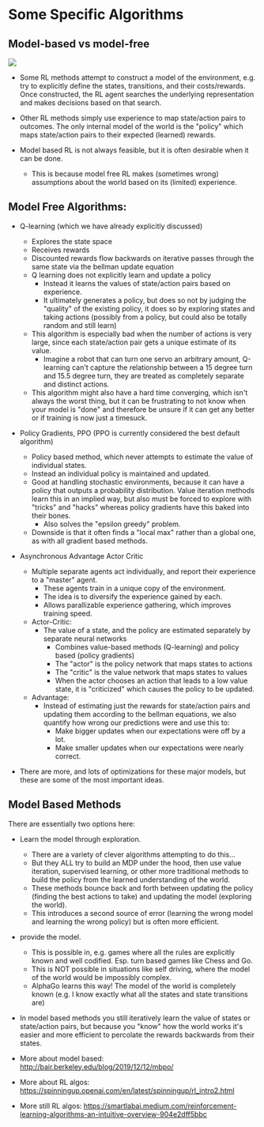 # Some Specific Algorithms

## Model-based vs model-free

![](https://miro.medium.com/max/700/1*BsN4a2N1EDmgG19wWDd9CQ.png)

* Some RL methods attempt to construct a model of the environment, e.g. try to explicitly define the states, transitions, and their costs/rewards. Once constructed, the RL agent searches the underlying representation and makes decisions based on that search.

* Other RL methods simply use experience to map state/action pairs to outcomes. The only internal model of the world is the "policy" which maps state/action pairs to their expected (learned) rewards.

* Model based RL is not always feasible, but it is often desirable when it can be done. 
    * This is because model free RL makes (sometimes wrong) assumptions about the world based on its (limited) experience. 

## Model Free Algorithms:

* Q-learning (which we have already explicitly discussed)
    * Explores the state space
    * Receives rewards
    * Discounted rewards flow backwards on iterative passes through the same state via the bellman update equation
    * Q learning does not explicitly learn and update a policy
        * Instead it learns the values of state/action pairs based on experience.
        * It ultimately generates a policy, but does so not by judging the "quality" of the existing policy, it does so by exploring states and taking actions (possibly from a policy, but could also be totally random and still learn)
    * This algorithm is especially bad when the number of actions is very large, since each state/action pair gets a unique estimate of its value.
        * Imagine a robot that can turn one servo an arbitrary amount, Q-learning can't capture the relationship between a 15 degree turn and 15.5 degree turn, they are treated as completely separate and distinct actions. 
    * This algorithm might also have a hard time converging, which isn't always the worst thing, but it can be frustrating to not know when your model is "done" and therefore be unsure if it can get any better or if training is now just a timesuck.

* Policy Gradients, PPO (PPO is currently considered the best default algorithm)
    * Policy based method, which never attempts to estimate the value of individual states.
    * Instead an individual policy is maintained and updated.
    * Good at handling stochastic environments, because it can have a policy that outputs a probability distribution. Value iteration methods learn this in an implied way, but also must be forced to explore with "tricks" and "hacks" whereas policy gradients have this baked into their bones.
        * Also solves the "epsilon greedy" problem.
    * Downside is that it often finds a "local max" rather than a global one, as with all gradient based methods.

* Asynchronous Advantage Actor Critic
    * Multiple separate agents act individually, and report their experience to a "master" agent.
        * These agents train in a unique copy of the environment.
        * The idea is to diversify the experience gained by each.
        * Allows parallizable experience gathering, which improves training speed.
    * Actor-Critic:
        * The value of a state, and the policy are estimated separately by separate neural networks
            * Combines value-based methods (Q-learning) and policy based (policy gradients)
            * The "actor" is the policy network that maps states to actions
            * The "critic" is the value network that maps states to values
            * When the actor chooses an action that leads to a low value state, it is "criticized" which causes the policy to be updated.
    * Advantage:
        * Instead of estimating just the rewards for state/action pairs and updating them according to the bellman equations, we also quantify how wrong our predictions were and use this to:
            * Make bigger updates when our expectations were off by a lot.
            * Make smaller updates when our expectations were nearly correct.

* There are more, and lots of optimizations for these major models, but these are some of the most important ideas.

## Model Based Methods

There are essentially two options here:

* Learn the model through exploration.
    * There are a variety of clever algorithms attempting to do this...
    * But they ALL try to build an MDP under the hood, then use value iteration, supervised learning, or other more traditional methods to build the policy from the learned understanding of the world.
    * These methods bounce back and forth between updating the policy (finding the best actions to take) and updating the model (exploring the world).
    * This introduces a second source of error (learning the wrong model and learning the wrong policy) but is often more efficient. 
* provide the model.
    * This is possible in, e.g. games where all the rules are explicitly known and well codified. Esp. turn based games like Chess and Go.
    * This is NOT possible in situations like self driving, where the model of the world would be impossibly complex.
    * AlphaGo learns this way! The model of the world is completely known (e.g. I know exactly what all the states and state transitions are)

* In model based methods you still iteratively learn the value of states or state/action pairs, but because you "know" how the world works it's easier and more efficient to percolate the rewards backwards from their states. 

* More about model based: http://bair.berkeley.edu/blog/2019/12/12/mbpo/
* More about RL algos: https://spinningup.openai.com/en/latest/spinningup/rl_intro2.html 
* More still RL algos: https://smartlabai.medium.com/reinforcement-learning-algorithms-an-intuitive-overview-904e2dff5bbc
